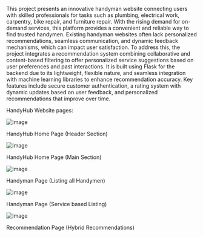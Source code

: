 This project presents an innovative handyman website connecting users with skilled professionals 
for tasks such as plumbing, electrical work, carpentry, bike repair, and furniture repair. With the 
rising demand for on-demand services, this platform provides a convenient and reliable way to find 
trusted handymen. Existing handyman websites often lack personalized recommendations, 
seamless communication, and dynamic feedback mechanisms, which can impact user satisfaction. 
To address this, the project integrates a recommendation system combining collaborative and 
content-based filtering to offer personalized service suggestions based on user preferences and past 
interactions. It is built using Flask for the backend due to its lightweight, flexible nature, and 
seamless integration with machine learning libraries to enhance recommendation accuracy. Key 
features include secure customer authentication, a rating system with dynamic updates based on 
user feedback, and personalized recommendations that improve over time. 

HandyHub Website pages:

![image](https://github.com/user-attachments/assets/1122262f-0f06-4576-a6eb-06a930881900)

HandyHub Home Page (Header Section)




![image](https://github.com/user-attachments/assets/6152eb8f-c4f2-46c0-937f-09ba6dfc7312)

HandyHub Home Page (Main Section)




![image](https://github.com/user-attachments/assets/d70e3392-d349-4db4-9ccc-c11d026e69e8)

Handyman Page (Listing all Handymen)






![image](https://github.com/user-attachments/assets/7adf3439-290b-4c32-bffb-c9d23166e243)

Handyman Page (Service based Listing)





![image](https://github.com/user-attachments/assets/f9e57881-4b8a-48fc-b332-11b08e703e1f)

Recommendation Page (Hybrid Recommendations)










